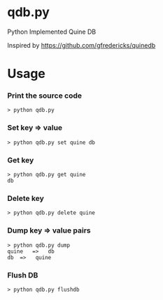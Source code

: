 # qdb.py
Python Implemented Quine DB

Inspired by https://github.com/gfredericks/quinedb

# Usage
### Print the source code
```
> python qdb.py
```

### Set key => value
```
> python qdb.py set quine db
```

### Get key
```
> python qdb.py get quine
db
```

### Delete key
```
> python qdb.py delete quine
```

### Dump key => value pairs
```
> python qdb.py dump
quine 	=>	 db
db 	=>	 quine
```

### Flush DB
```
> python qdb.py flushdb
```
